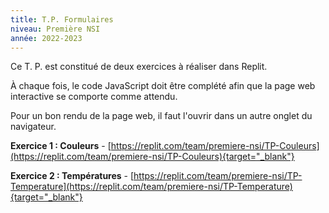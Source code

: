 ```yaml
---
title: T.P. Formulaires
niveau: Première NSI
année: 2022-2023
---
```


Ce T. P. est constitué de deux exercices à réaliser dans Replit.

À chaque fois, le code JavaScript doit être complété afin que la page web interactive se comporte comme attendu.

Pour un bon rendu de la page web, il faut l'ouvrir dans un autre onglet du navigateur.

**Exercice 1 : Couleurs** - [https://replit.com/team/premiere-nsi/TP-Couleurs](https://replit.com/team/premiere-nsi/TP-Couleurs){target="_blank"}

**Exercice 2 : Températures** - [https://replit.com/team/premiere-nsi/TP-Temperature](https://replit.com/team/premiere-nsi/TP-Temperature){target="_blank"}
